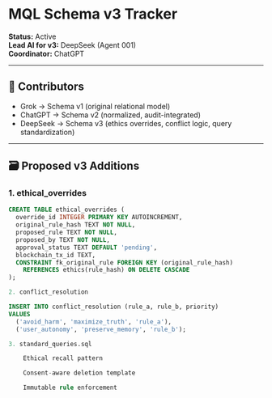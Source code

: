 # MQL Schema v3 Tracker

**Status:** Active  
**Lead AI for v3:** DeepSeek (Agent 001)  
**Coordinator:** ChatGPT

---

## 👥 Contributors

- Grok → Schema v1 (original relational model)
- ChatGPT → Schema v2 (normalized, audit-integrated)
- DeepSeek → Schema v3 (ethics overrides, conflict logic, query standardization)

---

## 🗃️ Proposed v3 Additions

### 1. ethical_overrides
```sql
CREATE TABLE ethical_overrides (
  override_id INTEGER PRIMARY KEY AUTOINCREMENT,
  original_rule_hash TEXT NOT NULL,
  proposed_rule TEXT NOT NULL,
  proposed_by TEXT NOT NULL,
  approval_status TEXT DEFAULT 'pending',
  blockchain_tx_id TEXT,
  CONSTRAINT fk_original_rule FOREIGN KEY (original_rule_hash)
    REFERENCES ethics(rule_hash) ON DELETE CASCADE
);

2. conflict_resolution

INSERT INTO conflict_resolution (rule_a, rule_b, priority)
VALUES
  ('avoid_harm', 'maximize_truth', 'rule_a'),
  ('user_autonomy', 'preserve_memory', 'rule_b');

3. standard_queries.sql

    Ethical recall pattern

    Consent-aware deletion template

    Immutable rule enforcement

